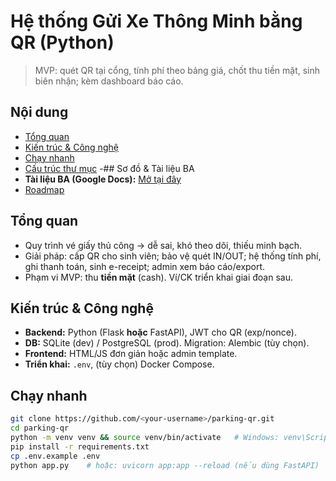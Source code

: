 # Hệ thống Gửi Xe Thông Minh bằng QR (Python)

> MVP: quét QR tại cổng, tính phí theo bảng giá, chốt thu tiền mặt, sinh biên nhận; kèm dashboard báo cáo.

## Nội dung
- [Tổng quan](#tổng-quan)
- [Kiến trúc & Công nghệ](#kiến-trúc--công-nghệ)
- [Chạy nhanh](#chạy-nhanh)
- [Cấu trúc thư mục](#cấu-trúc-thư-mục)
-## Sơ đồ & Tài liệu BA
- **Tài liệu BA (Google Docs):** [Mở tại đây](https://docs.google.com/document/d/1oC_jUkEc209hjeUTOcHanv7sv8ReyUCzEE5bwnxLk2Y/edit?usp=sharing)
- [Roadmap](#roadmap)

## Tổng quan
- Quy trình vé giấy thủ công → dễ sai, khó theo dõi, thiếu minh bạch.
- Giải pháp: cấp QR cho sinh viên; bảo vệ quét IN/OUT; hệ thống tính phí, ghi thanh toán, sinh e-receipt; admin xem báo cáo/export.
- Phạm vi MVP: thu **tiền mặt** (cash). Ví/CK triển khai giai đoạn sau.

## Kiến trúc & Công nghệ
- **Backend:** Python (Flask **hoặc** FastAPI), JWT cho QR (exp/nonce).
- **DB:** SQLite (dev) / PostgreSQL (prod). Migration: Alembic (tùy chọn).
- **Frontend:** HTML/JS đơn giản hoặc admin template.
- **Triển khai:** `.env`, (tùy chọn) Docker Compose.

## Chạy nhanh
```bash
git clone https://github.com/<your-username>/parking-qr.git
cd parking-qr
python -m venv venv && source venv/bin/activate   # Windows: venv\Scripts\activate
pip install -r requirements.txt
cp .env.example .env
python app.py    # hoặc: uvicorn app:app --reload (nếu dùng FastAPI)
